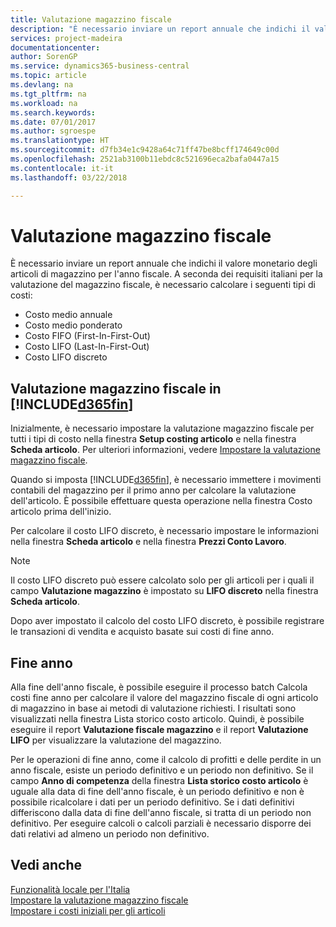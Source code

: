 ```yaml
---
title: Valutazione magazzino fiscale
description: "È necessario inviare un report annuale che indichi il valore monetario degli articoli di magazzino per l'anno fiscale."
services: project-madeira
documentationcenter: 
author: SorenGP
ms.service: dynamics365-business-central
ms.topic: article
ms.devlang: na
ms.tgt_pltfrm: na
ms.workload: na
ms.search.keywords: 
ms.date: 07/01/2017
ms.author: sgroespe
ms.translationtype: HT
ms.sourcegitcommit: d7fb34e1c9428a64c71ff47be8bcff174649c00d
ms.openlocfilehash: 2521ab3100b11ebdc8c521696eca2bafa0447a15
ms.contentlocale: it-it
ms.lasthandoff: 03/22/2018

---
```

# <a name="fiscal-inventory-valuation"></a>Valutazione magazzino fiscale
È necessario inviare un report annuale che indichi il valore monetario degli articoli di magazzino per l'anno fiscale. A seconda dei requisiti italiani per la valutazione del magazzino fiscale, è necessario calcolare i seguenti tipi di costi:  

- Costo medio annuale  
- Costo medio ponderato  
- Costo FIFO (First-In-First-Out)  
- Costo LIFO (Last-In-First-Out)  
- Costo LIFO discreto  

## <a name="fiscal-inventory-valuation-in-included365finincludesd365finmdmd"></a>Valutazione magazzino fiscale in [!INCLUDE[d365fin](../../includes/d365fin_md.md)]  
Inizialmente, è necessario impostare la valutazione magazzino fiscale per tutti i tipi di costo nella finestra **Setup costing articolo** e nella finestra **Scheda articolo**. Per ulteriori informazioni, vedere [Impostare la valutazione magazzino fiscale](how-to-set-up-fiscal-inventory-valuation.md).  

Quando si imposta [!INCLUDE[d365fin](../../includes/d365fin_md.md)], è necessario immettere i movimenti contabili del magazzino per il primo anno per calcolare la valutazione dell'articolo. È possibile effettuare questa operazione nella finestra Costo articolo prima dell'inizio.  

Per calcolare il costo LIFO discreto, è necessario impostare le informazioni nella finestra **Scheda articolo** e nella finestra **Prezzi Conto Lavoro**.

> [!NOTE]  
>  Il costo LIFO discreto può essere calcolato solo per gli articoli per i quali il campo **Valutazione magazzino** è impostato su **LIFO discreto** nella finestra **Scheda articolo**.

Dopo aver impostato il calcolo del costo LIFO discreto, è possibile registrare le transazioni di vendita e acquisto basate sui costi di fine anno.  

## <a name="end-of-year"></a>Fine anno  
 Alla fine dell'anno fiscale, è possibile eseguire il processo batch Calcola costi fine anno per calcolare il valore del magazzino fiscale di ogni articolo di magazzino in base ai metodi di valutazione richiesti. I risultati sono visualizzati nella finestra Lista storico costo articolo. Quindi, è possibile eseguire il report **Valutazione fiscale magazzino** e il report **Valutazione LIFO** per visualizzare la valutazione del magazzino.  

 Per le operazioni di fine anno, come il calcolo di profitti e delle perdite in un anno fiscale, esiste un periodo definitivo e un periodo non definitivo. Se il campo **Anno di competenza** della finestra **Lista storico costo articolo** è uguale alla data di fine dell'anno fiscale, è un periodo definitivo e non è possibile ricalcolare i dati per un periodo definitivo. Se i dati definitivi differiscono dalla data di fine dell'anno fiscale, si tratta di un periodo non definitivo. Per eseguire calcoli o calcoli parziali è necessario disporre dei dati relativi ad almeno un periodo non definitivo.

## <a name="see-also"></a>Vedi anche  
 [Funzionalità locale per l'Italia](italy-local-functionality.md)   
 [Impostare la valutazione magazzino fiscale](how-to-set-up-fiscal-inventory-valuation.md)   
 [Impostare i costi iniziali per gli articoli](how-to-set-up-initial-item-costs.md)

